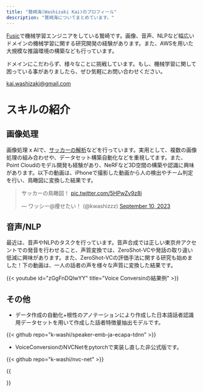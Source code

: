 ```yaml
---
title: "鷲崎海(Washizaki Kai)のプロフィール"
description: "鷲崎海についてまとめています。"
---
```


[Fusic](https://fusic.co.jp/)で機械学習エンジニアをしている鷲崎です。画像、音声、NLPなど幅広いドメインの機械学習に関する研究開発の経験があります。また、AWSを用いた大規模な推論環境の構築なども行っています。

ドメインにこだわらず、様々なことに挑戦しています。もし、機械学習に関して困っている事がありましたら、ぜひ気軽にお問い合わせください。

[kai.washizaki@gmail.com](<mailto:kai.washizaki@gmail.com>)

# スキルの紹介

## **画像処理**

画像処理 x AIで、[サッカーの解析](https://fusic.co.jp/works/35)などを行っています。実用として、複数の画像処理の組み合わせや、データセット構築自動化などを重視してます。また、Point Cloudのモデル開発も経験があり、NeRFなど3D空間の構築や認識に興味があります。以下の動画は、iPhoneで撮影した動画から人の検出やチーム判定を行い、鳥瞰図に変換した結果です。


<blockquote class="twitter-tweet"><p lang="ja" dir="ltr">サッカーの鳥瞰図！ <a href="https://t.co/5HPwZv9z8i">pic.twitter.com/5HPwZv9z8i</a></p>&mdash; ワッシー@痩せたい！ (@kwashizzz) <a href="https://twitter.com/kwashizzz/status/1700890913630015653?ref_src=twsrc%5Etfw">September 10, 2023</a></blockquote> <script async src="https://platform.twitter.com/widgets.js" charset="utf-8"></script>

## **音声/NLP**

最近は、音声やNLPのタスクを行っています。音声合成では正しい東京弁アクセントでの発音を行わせること、声質変換では、ZeroShot-VCや発話の取り違い低減に興味があります。また、ZeroShot-VCの評価手法に関する研究も始めました！下の動画は、一人の話者の声を様々な声質に変換した結果です。

{{< youtube id="zGgFnDQlwYY" title="Voice Conversinの結果例" >}}

## **その他**

- データ作成の自動化+根性のアノテーションにより作成した日本語話者認識用データセットを用いて作成した話者特徴量抽出モデルです。

{{< github repo="k-washi/speaker-emb-ja-ecapa-tdnn" >}}

- VoiceConversionのNVCNetをpytorchで実装し直した非公式版です。

{{< github repo="k-washi/nvc-net" >}}

{{<article ref="news/work001" >}}